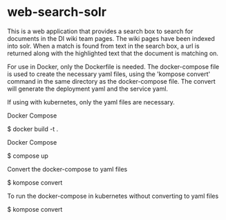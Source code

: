 # web-search-solr

This is a web application that provides a search box to search for documents in the DI wiki team pages.  The wiki pages have been indexed into solr.  When a match is found from text in the search box, a url is returned along with the highlighted text that the document is matching on. 


For use in Docker, only the Dockerfile is needed.  The docker-compose file is used to create the necessary yaml files, using the 'kompose convert' command in the same directory as the docker-compose file.  The convert will generate the deployment yaml and the service yaml. 

If using with kubernetes, only the yaml files are necessary.

Docker Compose

  $ docker build -t <nameyourimage> .

Docker Compose

  $ compose up

Convert the docker-compose to yaml files

  $ kompose convert

To run the docker-compose in kubernetes without converting to yaml files

  $ kompose convert
